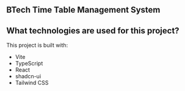 ## BTech Time Table Management System


## What technologies are used for this project?

This project is built with:

- Vite
- TypeScript
- React
- shadcn-ui
- Tailwind CSS

## 
